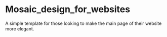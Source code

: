 # Mosaic_design_for_websites
A simple template for those looking to make the main page of their website more elegant.
